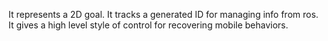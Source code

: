 It represents a 2D goal.  It tracks a generated ID for managing info from ros. It gives a high level style of control for recovering mobile behaviors.
